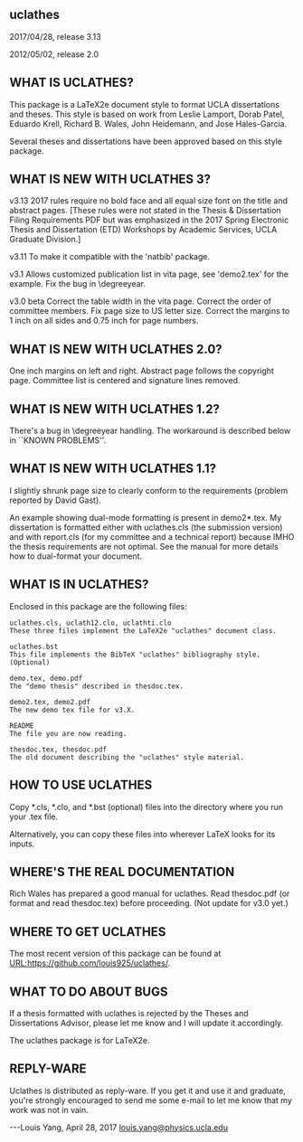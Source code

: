uclathes
------------
2017/04/28, release 3.13

2012/05/02, release 2.0


WHAT IS UCLATHES?
-----------------

This package is a LaTeX2e document style to format UCLA dissertations
and theses.  This style is based on work from Leslie Lamport,
Dorab Patel, Eduardo Krell, Richard B. Wales, John Heidemann, and
Jose Hales-Garcia.

Several theses and dissertations have been approved based on this
style package.

WHAT IS NEW WITH UCLATHES 3?
------------------------------
v3.13
2017 rules require no bold face and all equal size font on the title and
abstract pages. [These rules were not stated in the Thesis &
Dissertation Filing Requirements PDF but was emphasized in the 2017
Spring Electronic Thesis and Dissertation (ETD) Workshops by Academic
Services, UCLA Graduate Division.]

v3.11
To make it compatible with the 'natbib' package.

v3.1
Allows customized publication list in vita page, see 'demo2.tex' for the example.
Fix the bug in \degreeyear.

v3.0 beta
Correct the table width in the vita page.
Correct the order of committee members.
Fix page size to US letter size.
Correct the margins to 1 inch on all sides and 0.75 inch for page numbers.

WHAT IS NEW WITH UCLATHES 2.0?
------------------------------
One inch margins on left and right.
Abstract page follows the copyright page.
Committee list is centered and signature lines removed.

WHAT IS NEW WITH UCLATHES 1.2?
------------------------------

There's a bug in \degreeyear handling.  The workaround is described
below in ``KNOWN PROBLEMS''.


WHAT IS NEW WITH UCLATHES 1.1?
------------------------------

I slightly shrunk page size to clearly conform to the requirements
(problem reported by David Gast).

An example showing dual-mode formatting is present in demo2*.tex.
My dissertation is formatted either with uclathes.cls (the submission
version) and with report.cls (for my committee and a technical report)
because IMHO the thesis requirements are not optimal.  See the manual
for more details how to dual-format your document.


WHAT IS IN UCLATHES?
--------------------

Enclosed in this package are the following files:


    uclathes.cls, uclath12.clo, uclathti.clo
	These three files implement the LaTeX2e "uclathes" document class.

    uclathes.bst
	This file implements the BibTeX "uclathes" bibliography style. (Optional)

    demo.tex, demo.pdf
	The "demo thesis" described in thesdoc.tex.

    demo2.tex, demo2.pdf
	The new demo tex file for v3.X.

    README
	The file you are now reading.

    thesdoc.tex, thesdoc.pdf
	The old document describing the "uclathes" style material.


HOW TO USE UCLATHES
-----------------------

Copy *.cls, *.clo, and *.bst (optional) files into the directory
where you run your .tex file.

Alternatively, you can copy these files into wherever LaTeX looks
for its inputs.


WHERE'S THE REAL DOCUMENTATION
------------------------------

Rich Wales has prepared a good manual for uclathes.
Read thesdoc.pdf (or format and read thesdoc.tex) before
proceeding. (Not update for v3.0 yet.)


WHERE TO GET UCLATHES
---------------------

The most recent version of this package can be found at
<URL:https://github.com/louis925/uclathes/>.


WHAT TO DO ABOUT BUGS
---------------------

If a thesis formatted with uclathes is rejected by the
Theses and Dissertations Advisor, please let me know
and I will update it accordingly.

The uclathes package is for LaTeX2e.


REPLY-WARE
----------

Uclathes is distributed as reply-ware.  If you get it and use it and
graduate, you're strongly encouraged to send me some e-mail to let me
know that my work was not in vain.


  ---Louis Yang, April 28, 2017
     louis.yang@physics.ucla.edu
